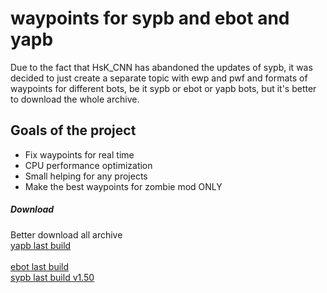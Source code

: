 # waypoints for sypb and ebot and yapb
Due to the fact that HsK_CNN has abandoned the updates of sypb, it was decided to just create a separate topic with ewp and pwf and formats of waypoints for different bots, be it sypb or ebot or yapb bots, but it's better to download the whole archive.

## Goals of the project
<ul>
<li>Fix waypoints for real time</li>
<li>CPU performance optimization</li>
<li>Small helping for any projects</li>
  <li>Make the best waypoints for zombie mod ONLY</li>
</ul>

##### Download
Better download all archive
<br>
[yapb last build](https://github.com/yapb/yapb/releases)
</br>
<br>
[ebot last build](https://github.com/EfeDursun125/CS-EBOT/releases)
<br>
[sypb last build v1.50](https://disk.yandex.com/d/uUPdEdEmfPaZEw)
</br>
